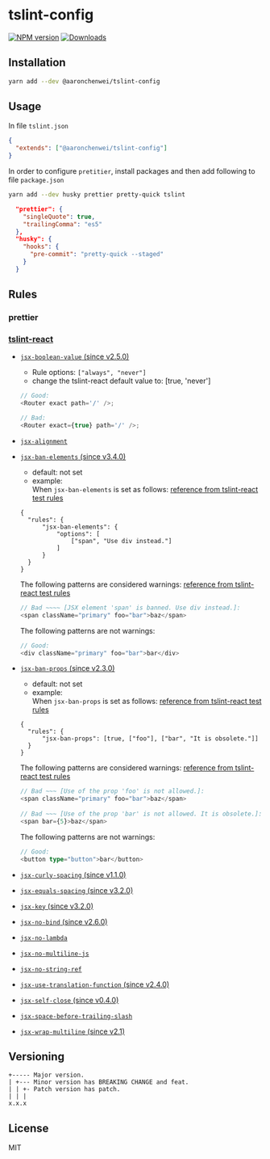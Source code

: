 # tslint-config
[![NPM version](https://img.shields.io/npm/v/@aaronchenwei/tslint-config.svg?style=flat)](https://www.npmjs.com/package/@aaronchenwei/tslint-config)
[![Downloads](http://img.shields.io/npm/dm/@aaronchenwei/tslint-config.svg?style=flat)](https://www.npmjs.com/package/@aaronchenwei/tslint-config)

## Installation

```sh
yarn add --dev @aaronchenwei/tslint-config
```

## Usage

In file `tslint.json`

```json
{
  "extends": ["@aaronchenwei/tslint-config"]
}
```

In order to configure `pretitier`, install packages and then add following to file `package.json`
```sh
yarn add --dev husky prettier pretty-quick tslint
```

```json
  "prettier": {
    "singleQuote": true,
    "trailingComma": "es5"
  },
  "husky": {
    "hooks": {
      "pre-commit": "pretty-quick --staged"
    }
  }
```

## Rules

### prettier

### [tslint-react](https://github.com/palantir/tslint-react#rules)

- [`jsx-boolean-value` (since v2.5.0)](https://github.com/yannickcr/eslint-plugin-react/blob/master/docs/rules/jsx-boolean-value.md)
  - Rule options: `["always", "never"]`
  - change the tslint-react default value to: [true, 'never']
  ```ts
  // Good:
  <Router exact path='/' />;
  
  // Bad:
  <Router exact={true} path='/' />;
  ```

- [`jsx-alignment`](https://github.com/palantir/tslint-react#rules)
  
- [`jsx-ban-elements` (since v3.4.0)](https://github.com/palantir/tslint-react#rules)
  - default: not set
  - example:  
  When `jsx-ban-elements` is set as follows: [reference from tslint-react test rules](https://github.com/palantir/tslint-react/blob/master/test/rules/jsx-ban-elements/tslint.json)
  ```
  {
    "rules": {
        "jsx-ban-elements": {
            "options": [
                ["span", "Use div instead."]
            ]
        }
    }
  }
  ```
  The following patterns are considered warnings: [reference from tslint-react test rules](https://github.com/palantir/tslint-react/blob/master/test/rules/jsx-ban-elements/test.tsx.lint) 
  ```ts
  // Bad ~~~~ [JSX element 'span' is banned. Use div instead.]:
  <span className="primary" foo="bar">baz</span>
  ```
  The following patterns are not warnings:
  ```ts
  // Good:
  <div className="primary" foo="bar">bar</div>
  ```
  
- [`jsx-ban-props` (since v2.3.0)](https://github.com/palantir/tslint-react#rules)
  - default: not set
  - example:  
  When `jsx-ban-props` is set as follows: [reference from tslint-react test rules](https://github.com/palantir/tslint-react/blob/master/test/rules/jsx-ban-props/tslint.json)
  ```
  {
    "rules": {
        "jsx-ban-props": [true, ["foo"], ["bar", "It is obsolete."]]
    }
  }
  ```
  The following patterns are considered warnings: [reference from tslint-react test rules](https://github.com/palantir/tslint-react/blob/master/test/rules/jsx-ban-props/test.tsx.lint) 
  ```ts
  // Bad ~~~ [Use of the prop 'foo' is not allowed.]:
  <span className="primary" foo="bar">baz</span>
                          
  // Bad ~~~ [Use of the prop 'bar' is not allowed. It is obsolete.]:
  <span bar={5}>baz</span>
  ```
  The following patterns are not warnings:
  ```ts
  // Good:
  <button type="button">bar</button>
  ```

- [`jsx-curly-spacing` (since v1.1.0)](https://github.com/yannickcr/eslint-plugin-react/blob/master/docs/rules/jsx-curly-spacing.md)

- [`jsx-equals-spacing` (since v3.2.0)](https://github.com/yannickcr/eslint-plugin-react/blob/master/docs/rules/jsx-equals-spacing.md)
  
- [`jsx-key` (since v3.2.0)](https://github.com/yannickcr/eslint-plugin-react/blob/master/docs/rules/jsx-key.md)
 
- [`jsx-no-bind` (since v2.6.0)](https://github.com/yannickcr/eslint-plugin-react/blob/master/docs/rules/jsx-no-bind.md)
  
- [`jsx-no-lambda`](https://github.com/palantir/tslint-react#rules)

- [`jsx-no-multiline-js`](https://github.com/palantir/tslint-react#rules)
  
- [`jsx-no-string-ref`](https://github.com/yannickcr/eslint-plugin-react/blob/master/docs/rules/no-string-refs.md)
  
- [`jsx-use-translation-function` (since v2.4.0)](https://github.com/palantir/tslint-react#rules)
   
- [`jsx-self-close` (since v0.4.0)](https://github.com/palantir/tslint-react#rules)

- [`jsx-space-before-trailing-slash`](https://github.com/yannickcr/eslint-plugin-react/blob/master/docs/rules/jsx-space-before-closing.md)

- [`jsx-wrap-multiline` (since v2.1)](https://github.com/yannickcr/eslint-plugin-react/blob/master/docs/rules/jsx-wrap-multilines.md)

## Versioning

```
+----- Major version.
| +--- Minor version has BREAKING CHANGE and feat.
| | +- Patch version has patch.
| | |
x.x.x
```

## License

MIT
